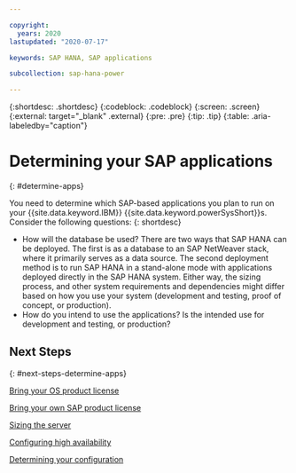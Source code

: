 ```yaml
---

copyright:
  years: 2020
lastupdated: "2020-07-17"

keywords: SAP HANA, SAP applications

subcollection: sap-hana-power

---
```


{:shortdesc: .shortdesc}
{:codeblock: .codeblock}
{:screen: .screen}
{:external: target="_blank" .external}
{:pre: .pre}
{:tip: .tip}
{:table: .aria-labeledby="caption"}


# Determining your SAP applications
{: #determine-apps}

You need to determine which SAP-based applications you plan to run on your {{site.data.keyword.IBM}} {{site.data.keyword.powerSysShort}}s. Consider the following questions:
{: shortdesc}

 * How will the database be used? There are two ways that SAP HANA can be deployed. The first is as a database to an SAP NetWeaver stack, where it primarily serves as a data source. The second deployment method is to run SAP HANA in a stand-alone mode with applications deployed directly in the SAP HANA system. Either way, the sizing process, and other system requirements and dependencies might differ based on how you use your system (development and testing, proof of concept, or production).
 * How do you intend to use the applications? Is the intended use for development and testing, or production?

## Next Steps
{: #next-steps-determine-apps}

[Bring your OS product license](/docs/sap-hana-power?topic=sap-hana-power-bring-your-own-os-product-license)

[Bring your own SAP product license](/docs/sap-hana-power?topic=sap-hana-power-bring-your-own-sap-product-license)

[Sizing the server](/docs/sap-hana-power?topic=sap-hana-power-size_the_server)

[Configuring high availability](/docs/sap-hana-power?topic=sap-hana-power-ha_config)

[Determining your configuration](/docs/sap-hana-power?topic=sap-hana-power-determine_configuration)
